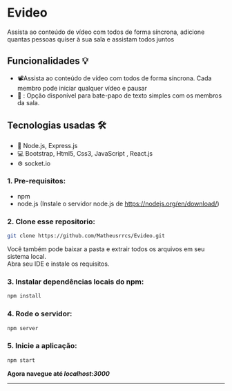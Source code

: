 
# Evideo
Assista ao conteúdo de vídeo com todos de forma síncrona, adicione quantas pessoas quiser à sua sala e assistam todos juntos

## Funcionalidades 💡
- :film_projector:Assista ao conteúdo de vídeo com todos de forma síncrona. Cada membro pode iniciar qualquer vídeo e pausar 
- 	💬 : Opção disponível para bate-papo de texto simples com os membros da sala.
 
## Tecnologias usadas :hammer_and_wrench:
 - :construction: Node.js, Express.js
 - :computer: Bootstrap, Html5, Css3, JavaScript , React.js
 - :gear: socket.io


### 1. Pre-requisitos:
  - npm
  - node.js (Instale o servidor node.js de https://nodejs.org/en/download/)

### 2. Clone esse repositorio:
```sh
git clone https://github.com/Matheusrrcs/Evideo.git
```
Você também pode baixar a pasta e extrair todos os arquivos em seu sistema local.<br>
Abra seu IDE e instale os requisitos.

### 3. Instalar dependências locais do npm: 
```sh
npm install
```

### 4. Rode o servidor:
```sh
npm server
```

### 5. Inicie a aplicação:
```sh
npm start
```
**Agora navegue até *localhost:3000***
<hr> 
